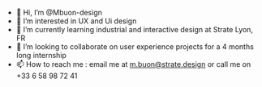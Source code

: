 - 👋 Hi, I’m @Mbuon-design
- 👀 I’m interested in UX and Ui design
- 🌱 I’m currently learning industrial and interactive design at Strate Lyon, FR
- 💞️ I’m looking to collaborate on user experience projects for a 4 months long internship
- 📫 How to reach me : email me at m.buon@strate.design or
                       call me on +33 6 58 98 72 41

<!---
Mbuon-design/Mbuon-design is a ✨ special ✨ repository because its `README.md` (this file) appears on your GitHub profile.
You can click the Preview link to take a look at your changes.
--->
